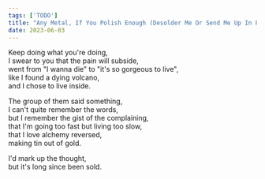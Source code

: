 ```yaml
---
tags: ['TODO']
title: "Any Metal, If You Polish Enough (Desolder Me Or Send Me Up In Plumes)"
date: 2023-06-03
---
```


Keep doing what you're doing,  
I swear to you that the pain will subside,  
went from "I wanna die" to "it's so gorgeous to live",  
like I found a dying volcano,  
and I chose to live inside.

The group of them said something,  
I can't quite remember the words,  
but I remember the gist of the complaining,  
that I'm going too fast but living too slow,  
that I love alchemy reversed,  
making tin out of gold.

I'd mark up the thought,  
but it's long since been sold.
